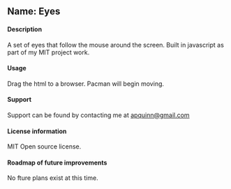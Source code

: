 ## Name: Eyes  
#### Description
A set of eyes that follow the mouse around the screen. Built in javascript as part of my MIT project work. 

#### Usage
Drag the html to a browser. Pacman will begin moving.

#### Support
Support can be found by contacting me at apquinn@gmail.com

#### License information
MIT Open source license.

#### Roadmap of future improvements
No fture plans exist at this time.

